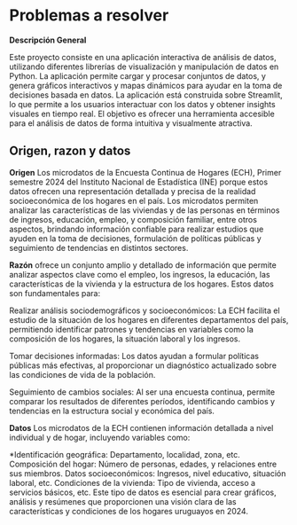 # Problemas a resolver


**Descripción General**

Este proyecto consiste en una aplicación interactiva de análisis de datos, utilizando diferentes librerías de visualización y manipulación de datos en Python. La aplicación permite cargar y procesar conjuntos de datos, y genera gráficos interactivos y mapas dinámicos para ayudar en la toma de decisiones basada en datos.
La aplicación está construida sobre Streamlit, lo que permite a los usuarios interactuar con los datos y obtener insights visuales en tiempo real. El objetivo es ofrecer una herramienta accesible para el análisis de datos de forma intuitiva y visualmente atractiva.

## Origen, razon y datos
**Origen**
Los microdatos de la Encuesta Continua de Hogares (ECH), Primer semestre 2024 del Instituto Nacional de Estadística (INE) porque estos datos ofrecen una representación detallada y precisa de la realidad socioeconómica de los hogares en el país. Los microdatos permiten analizar las características de las viviendas y de las personas en términos de ingresos, educación, empleo, y composición familiar, entre otros aspectos, brindando información confiable para realizar estudios que ayuden en la toma de decisiones, formulación de políticas públicas y seguimiento de tendencias en distintos sectores.

**Razón**
ofrece un conjunto amplio y detallado de información que permite analizar aspectos clave como el empleo, los ingresos, la educación, las características de la vivienda y la estructura de los hogares. Estos datos son fundamentales para:

Realizar análisis sociodemográficos y socioeconómicos: La ECH facilita el estudio de la situación de los hogares en diferentes departamentos del país, permitiendo identificar patrones y tendencias en variables como la composición de los hogares, la situación laboral y los ingresos.

Tomar decisiones informadas: Los datos ayudan a formular políticas públicas más efectivas, al proporcionar un diagnóstico actualizado sobre las condiciones de vida de la población.

Seguimiento de cambios sociales: Al ser una encuesta continua, permite comparar los resultados de diferentes períodos, identificando cambios y tendencias en la estructura social y económica del país.

**Datos** Los microdatos de la ECH contienen información detallada a nivel individual y de hogar, incluyendo variables como:

*Identificación geográfica: Departamento, localidad, zona, etc.
Composición del hogar: Número de personas, edades, y relaciones entre sus miembros.
Datos socioeconómicos: Ingresos, nivel educativo, situación laboral, etc.
Condiciones de la vivienda: Tipo de vivienda, acceso a servicios básicos, etc.
Este tipo de datos es esencial para crear gráficos, análisis y resúmenes que proporcionen una visión clara de las características y condiciones de los hogares uruguayos en 2024.

